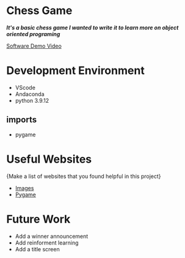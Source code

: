 # Chess Game

***It's a basic chess game I wanted to write it to learn more on object oriented programing***


[Software Demo Video](http://youtube.link.goes.here)

# Development Environment

* VScode
* Andaconda
* python 3.9.12

## imports
* pygame

# Useful Websites

{Make a list of websites that you found helpful in this project}
* [Images](https://drive.google.com/drive/folders/1qH7IQj5lj7o3MQIb5TAZhsDr_5f9p8aq)
* [Pygame](https://www.pygame.org/news)

# Future Work

* Add a winner announcement
* Add reinforment learning
* Add a title screen

